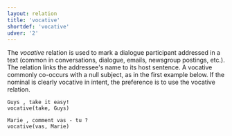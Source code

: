 ```yaml
---
layout: relation
title: 'vocative'
shortdef: 'vocative'
udver: '2'
---
```


The *vocative* relation is used to mark a dialogue participant addressed in a text (common in conversations, dialogue, emails, newsgroup postings, etc.). The relation links the addressee's name to its host sentence. A vocative commonly co-occurs with a null subject, as in the first example below. If the nominal is clearly vocative in intent, the preference is to use the vocative relation.

~~~ sdparse
Guys , take it easy!
vocative(take, Guys)
~~~

~~~ sdparse
Marie , comment vas - tu ?
vocative(vas, Marie)
~~~

<!-- Interlanguage links updated Út zář 29 20:43:28 CEST 2020 -->
